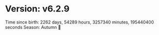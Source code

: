 # Version: v6.2.9
Time since birth: 2262 days, 54289 hours, 3257340 minutes, 195440400 seconds
Season: Autumn 🍁
